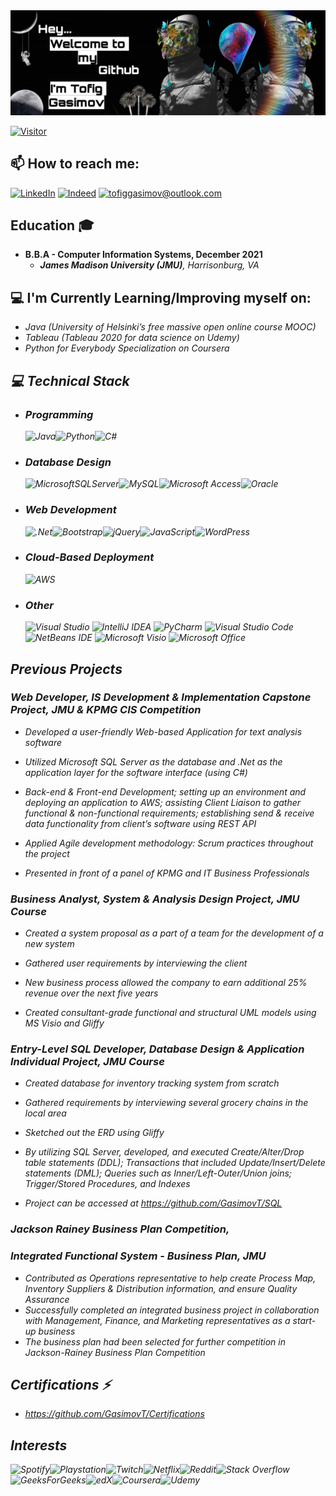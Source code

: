 

<img src="/Images/picsart11.png"> 

[![Visitor](https://visitor-badge.laobi.icu/badge?page_id=GasimovT.GasimovT)](https://github.com/GasimovT)


<h2> 📫 How to reach me: </h2>

<a href="https://www.linkedin.com/in/tofiggasimov/">![LinkedIn](https://img.shields.io/badge/LinkedIn-0077B5?style=for-the-badge&logo=linkedin&logoColor=white)</a> <a href="https://profile.indeed.com/?hl=en&co=US&from=gnav-jobseeker-profile--profile-one-frontend">![Indeed](https://img.shields.io/badge/indeed-003A9B?style=for-the-badge&logo=indeed&logoColor=white)</a> <a href="mailto:tofiggasimov@outlook.com">![tofiggasimov@outlook.com](https://img.shields.io/badge/Microsoft_Outlook-0078D4?style=for-the-badge&logo=microsoft-outlook&logoColor=white)</a> 


  

<h2> Education 🎓</h2>

*   <b> B.B.A - Computer Information Systems,  </b>  <b> December 2021 </b>
    *   <i> <b>James Madison University (JMU)</b>, Harrisonburg, VA </i>

<h2>💻 I'm Currently Learning/Improving myself on:</h2>

-   <i> Java (University of Helsinki’s free massive open online course MOOC)
-   <i> Tableau (Tableau 2020 for data science on Udemy)
-   <i> Python for Everybody Specialization on Coursera 


<h2>💻 Technical Stack </h2>

-   <h3> Programming </h3>

    ![Java](https://img.shields.io/badge/java-%23ED8B00.svg?style=for-the-badge&logo=java&logoColor=white)![Python](https://img.shields.io/badge/python-3670A0?style=for-the-badge&logo=python&logoColor=ffdd54)![C#](https://img.shields.io/badge/c%23-%23239120.svg?style=for-the-badge&logo=c-sharp&logoColor=white)

-   <h3> Database Design </h3>

    ![MicrosoftSQLServer](https://img.shields.io/badge/Microsoft%20SQL%20Sever-CC2927?style=for-the-badge&logo=microsoft%20sql%20server&logoColor=white)![MySQL](https://img.shields.io/badge/mysql-%2300f.svg?style=for-the-badge&logo=mysql&logoColor=white)![Microsoft Access](https://img.shields.io/badge/Microsoft_Access-A4373A?style=for-the-badge&logo=microsoft-access&logoColor=white)![Oracle](https://img.shields.io/badge/Oracle-F80000?style=for-the-badge&logo=oracle&logoColor=white)


-   <h3> Web Development </h3>

    ![.Net](https://img.shields.io/badge/.NET-5C2D91?style=for-the-badge&logo=.net&logoColor=white)![Bootstrap](https://img.shields.io/badge/bootstrap-%23563D7C.svg?style=for-the-badge&logo=bootstrap&logoColor=white)![jQuery](https://img.shields.io/badge/jquery-%230769AD.svg?style=for-the-badge&logo=jquery&logoColor=white)![JavaScript](https://img.shields.io/badge/javascript-%23323330.svg?style=for-the-badge&logo=javascript&logoColor=%23F7DF1E)![WordPress](https://img.shields.io/badge/WordPress-%23117AC9.svg?style=for-the-badge&logo=WordPress&logoColor=white)

-   <h3> Cloud-Based Deployment </h3>

    ![AWS](https://img.shields.io/badge/AWS-%23FF9900.svg?style=for-the-badge&logo=amazon-aws&logoColor=white)

-   <h3> Other </h3>   

    ![Visual Studio](https://img.shields.io/badge/Visual%20Studio-5C2D91.svg?style=for-the-badge&logo=visual-studio&logoColor=white)     ![IntelliJ IDEA](https://img.shields.io/badge/IntelliJIDEA-000000.svg?style=for-the-badge&logo=intellij-idea&logoColor=white)  ![PyCharm](https://img.shields.io/badge/pycharm-143?style=for-the-badge&logo=pycharm&logoColor=black&color=black&labelColor=green)       ![Visual Studio Code](https://img.shields.io/badge/Visual%20Studio%20Code-0078d7.svg?style=for-the-badge&logo=visual-studio-code&logoColor=white)       ![NetBeans IDE](https://img.shields.io/badge/NetBeansIDE-1B6AC6.svg?style=for-the-badge&logo=apache-netbeans-ide&logoColor=white)
    ![Microsoft Visio ](https://img.shields.io/badge/Microsoft_Visio-3955A3?style=for-the-badge&logo=microsoft-visio&logoColor=white)       ![Microsoft Office](https://img.shields.io/badge/Microsoft_Office-D83B01?style=for-the-badge&logo=microsoft-office&logoColor=white)    
 
      


<h2> Previous Projects </h2>
<h3> Web Developer, IS Development & Implementation Capstone Project, JMU & KPMG CIS Competition</h3>

*   <i>Developed a user-friendly Web-based Application for text analysis software

*   <i>Utilized Microsoft SQL Server as the database and .Net as the application layer for the software interface (using C#) 

*   <i>Back-end & Front-end Development; setting up an environment and deploying an application to AWS; assisting Client Liaison to gather functional & non-functional requirements; establishing send & receive data functionality from client’s software using REST API

*   <i>Applied Agile development methodology: Scrum practices throughout the project

*   <i>Presented in front of a panel of KPMG and IT Business Professionals


<h3> Business Analyst, System & Analysis Design Project, JMU Course</h3>

*   <i>Created a system proposal as a part of a team for the development of a new system 

*   <i>Gathered user requirements by interviewing the client 

*   <i>New business process allowed the company to earn additional 25% revenue over the next five years

*   <i>Created consultant-grade functional and structural UML models using MS Visio and Gliffy


<h3> Entry-Level SQL Developer, Database Design & Application Individual Project, JMU Course</h3>

*   <i>Created database for inventory tracking system from scratch

*   <i>Gathered requirements by interviewing several grocery chains in the local area 

*   <i>Sketched out the ERD using Gliffy

*   <i>By utilizing SQL Server, developed, and executed Create/Alter/Drop table statements (DDL); Transactions that included Update/Insert/Delete statements (DML); Queries such as Inner/Left-Outer/Union joins; Trigger/Stored Procedures, and Indexes

*   <i>Project can be accessed at https://github.com/GasimovT/SQL 

<h3> Jackson Rainey Business Plan Competition, </h3>
<h3> Integrated Functional System - Business Plan, JMU </h3>

*   <i>Contributed as Operations representative to help create Process Map, Inventory Suppliers & Distribution information, and ensure Quality Assurance
*   <i>Successfully completed an integrated business project in collaboration with Management, Finance, and Marketing representatives as a start-up business
*   <i>The business plan had been selected for further competition in Jackson-Rainey Business Plan Competition


<h2> Certifications ⚡ </h2>

*   <i>https://github.com/GasimovT/Certifications

<h2> Interests </h2>

![Spotify](https://img.shields.io/badge/Spotify-1ED760?style=for-the-badge&logo=spotify&logoColor=white)![Playstation](https://img.shields.io/badge/Playstation-003791?style=for-the-badge&logo=playstation&logoColor=white)![Twitch](https://img.shields.io/badge/Twitch-9347FF?style=for-the-badge&logo=twitch&logoColor=white)![Netflix](https://img.shields.io/badge/Netflix-E50914?style=for-the-badge&logo=netflix&logoColor=white)![Reddit](https://img.shields.io/badge/Reddit-%23FF4500.svg?style=for-the-badge&logo=Reddit&logoColor=white)![Stack Overflow](https://img.shields.io/badge/-Stackoverflow-FE7A16?style=for-the-badge&logo=stack-overflow&logoColor=white)![GeeksForGeeks](https://img.shields.io/badge/GeeksforGeeks-gray?style=for-the-badge&logo=geeksforgeeks&logoColor=35914c)![edX](https://img.shields.io/badge/edX-%2302262B.svg?style=for-the-badge&logo=edX&logoColor=white)![Coursera](https://img.shields.io/badge/Coursera-%230056D2.svg?style=for-the-badge&logo=Coursera&logoColor=white)![Udemy](https://img.shields.io/badge/Udemy-A435F0?style=for-the-badge&logo=Udemy&logoColor=white)






